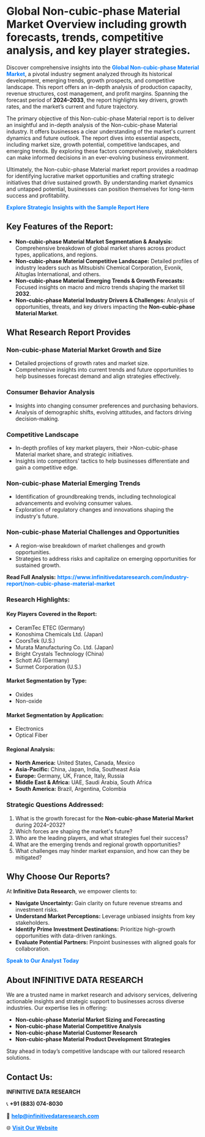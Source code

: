 <h1>Global Non-cubic-phase Material Market Overview including growth forecasts, trends, competitive analysis, and key player strategies.</h1>
<p>
Discover comprehensive insights into the 
<a href="https://www.infinitivedataresearch.com/industry-report/non-cubic-phase-material-market" rel="dofollow" style="color: #007BFF; text-decoration: none;"><strong>Global Non-cubic-phase Material Market</strong></a>, a pivotal industry segment analyzed through its historical development, emerging trends, growth prospects, and competitive landscape. This report offers an in-depth analysis of production capacity, revenue structures, cost management, and profit margins. Spanning the forecast period of <strong>2024–2033</strong>, the report highlights key drivers, growth rates, and the market’s current and future trajectory.
</p>
<p>
The primary objective of this Non-cubic-phase Material report is to deliver an insightful and in-depth analysis of the Non-cubic-phase Material industry. It offers businesses a clear understanding of the market's current dynamics and future outlook. The report dives into essential aspects, including market size, growth potential, competitive landscapes, and emerging trends. By exploring these factors comprehensively, stakeholders can make informed decisions in an ever-evolving business environment.
</p>
<p>
Ultimately, the Non-cubic-phase Material market report provides a roadmap for identifying lucrative market opportunities and crafting strategic initiatives that drive sustained growth. By understanding market dynamics and untapped potential, businesses can position themselves for long-term success and profitability.
</p>
<p>
<a href="https://www.infinitivedataresearch.com/request-sample/reportId=105595" style="color: #007BFF; text-decoration: none;"><strong>Explore Strategic Insights with the Sample Report Here</strong></a>
</p>

<h2>Key Features of the Report:</h2>
<ul>
<li><strong>Non-cubic-phase Material Market Segmentation & Analysis:</strong> Comprehensive breakdown of global market shares across product types, applications, and regions.</li>
<li><strong>Non-cubic-phase Material Competitive Landscape:</strong> Detailed profiles of industry leaders such as Mitsubishi Chemical Corporation, Evonik, Altuglas International, and others.</li>
<li><strong>Non-cubic-phase Material Emerging Trends & Growth Forecasts:</strong> Focused insights on macro and micro trends shaping the market till <strong>2032</strong>.</li>
<li><strong>Non-cubic-phase Material Industry Drivers & Challenges:</strong> Analysis of opportunities, threats, and key drivers impacting the <strong>Non-cubic-phase Material Market</strong>.</li>
</ul>

<h2>What Research Report Provides</h2>
<h3>Non-cubic-phase Material Market Growth and Size</h3>
<ul>
<li>Detailed projections of growth rates and market size.</li>
<li>Comprehensive insights into current trends and future opportunities to help businesses forecast demand and align strategies effectively.</li>
</ul>

<h3>Consumer Behavior Analysis</h3>
<ul>
<li>Insights into changing consumer preferences and purchasing behaviors.</li>
<li>Analysis of demographic shifts, evolving attitudes, and factors driving decision-making.</li>
</ul>

<h3>Competitive Landscape</h3>
<ul>
<li>In-depth profiles of key market players, their >Non-cubic-phase Material market share, and strategic initiatives.</li>
<li>Insights into competitors' tactics to help businesses differentiate and gain a competitive edge.</li>
</ul>

<h3>Non-cubic-phase Material Emerging Trends</h3>
<ul>
<li>Identification of groundbreaking trends, including technological advancements and evolving consumer values.</li>
<li>Exploration of regulatory changes and innovations shaping the industry's future.</li>
</ul>

<h3>Non-cubic-phase Material Challenges and Opportunities</h3>
<ul>
<li>A region-wise breakdown of market challenges and growth opportunities.</li>
<li>Strategies to address risks and capitalize on emerging opportunities for sustained growth.</li>
</ul>
<p><strong>Read Full Analysis:</strong> <a href="https://www.infinitivedataresearch.com/industry-report/non-cubic-phase-material-market" rel="dofollow" style="color: #007BFF; text-decoration: none;"><strong>https://www.infinitivedataresearch.com/industry-report/non-cubic-phase-material-market</strong></a></p>
<h3>Research Highlights:</h3>
<h4>Key Players Covered in the Report:</h4>
<ul><li>CeramTec ETEC (Germany)</li><li>Konoshima Chemicals Ltd. (Japan)</li><li>CoorsTek (U.S.)</li><li>Murata Manufacturing Co. Ltd. (Japan)</li><li>Bright Crystals Technology (China)</li><li>Schott AG (Germany)</li><li>Surmet Corporation (U.S.)</li></ul>
<h4>Market Segmentation by Type:</h4>
<ul><li>Oxides</li><li>Non-oxide</li></ul>
<h4>Market Segmentation by Application:</h4>
<ul><li>Electronics</li><li>Optical Fiber</li></ul>

<h4>Regional Analysis:</h4>
<ul>
<li><strong>North America:</strong> United States, Canada, Mexico</li>
<li><strong>Asia-Pacific:</strong> China, Japan, India, Southeast Asia</li>
<li><strong>Europe:</strong> Germany, UK, France, Italy, Russia</li>
<li><strong>Middle East & Africa:</strong> UAE, Saudi Arabia, South Africa</li>
<li><strong>South America:</strong> Brazil, Argentina, Colombia</li>
</ul>

<h3>Strategic Questions Addressed:</h3>
<ol>
<li>What is the growth forecast for the <strong>Non-cubic-phase Material Market</strong> during 2024–2032?</li>
<li>Which forces are shaping the market's future?</li>
<li>Who are the leading players, and what strategies fuel their success?</li>
<li>What are the emerging trends and regional growth opportunities?</li>
<li>What challenges may hinder market expansion, and how can they be mitigated?</li>
</ol>

<h2>Why Choose Our Reports?</h2>
<p>At <strong>Infinitive Data Research</strong>, we empower clients to:</p>
<ul>
<li><strong>Navigate Uncertainty:</strong> Gain clarity on future revenue streams and investment risks.</li>
<li><strong>Understand Market Perceptions:</strong> Leverage unbiased insights from key stakeholders.</li>
<li><strong>Identify Prime Investment Destinations:</strong> Prioritize high-growth opportunities with data-driven rankings.</li>
<li><strong>Evaluate Potential Partners:</strong> Pinpoint businesses with aligned goals for collaboration.</li>
</ul>
<p><a href="https://www.infinitivedataresearch.com/industry-report/non-cubic-phase-material-market" rel="dofollow" style="color: #007BFF; text-decoration: none;"><strong>Speak to Our Analyst Today</strong></a></p>

<h2>About INFINITIVE DATA RESEARCH</h2>
<p>We are a trusted name in market research and advisory services, delivering actionable insights and strategic support to businesses across diverse industries. Our expertise lies in offering:</p>
<ul>
<li><strong>Non-cubic-phase Material Market Sizing and Forecasting</strong></li>
<li><strong>Non-cubic-phase Material Competitive Analysis</strong></li>
<li><strong>Non-cubic-phase Material Customer Research</strong></li>
<li><strong>Non-cubic-phase Material Product Development Strategies</strong></li>
</ul>
<p>Stay ahead in today’s competitive landscape with our tailored research solutions.</p>

<h2>Contact Us:</h2>
<p><strong>INFINITIVE DATA RESEARCH</strong></p>
<p>📞 <strong>+91 (883) 074-8030</strong></p>
<p>📧 <strong><a href="mailto:help@infinitivedataresearch.com" style="color: #007BFF;">help@infinitivedataresearch.com</a></strong></p>
<p>🌐 <strong><a href="https://www.infinitivedataresearch.com" rel="dofollow" style="color: #007BFF;">Visit Our Website</a></strong></p>